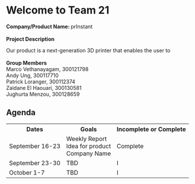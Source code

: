 <h1>Welcome to Team 21</h1>

<p><b>Company/Product Name: </b>prInstant<br><br><b>Project Description</b><p>
<p>Our product is a next-generation 3D printer that enables the user to<br><br><b>Group Members</b><br>Marco Vethanayagam, 300121798<br>Andy Ung, 300117710<br>Patrick Loranger, 300112374<br>Zaidane El Haouari, 300130581<br>Jughurta Menzou, 300128659<p>
<h2>Agenda</h2>
<table style="width:100%">
  <tr>
    <th><strong><b>Dates</b></strong></th>
    <th><strong>Goals</strong></th>
    <th><strong>Incomplete or Complete</strong></th>
  </tr>
  <tr>
    <td>September 16-23</td>
    <td>Weekly Report<br>Idea for product<br>Company Name</td>
    <td>Complete</td>
  </tr>
  <tr>
    <td>September 23-30</td>
    <td>TBD</td>
    <td>I</td>
  </tr>
  <tr>
    <td>October 1-7</td>
    <td>TBD</td>
    <td>I</td>
  </tr>
</table>
